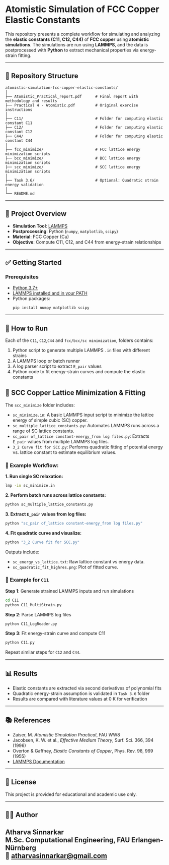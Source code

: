 # Atomistic Simulation of FCC Copper Elastic Constants

This repository presents a complete workflow for simulating and analyzing the **elastic constants (C11, C12, C44)** of **FCC copper** using **atomistic simulations**. The simulations are run using **LAMMPS**, and the data is postprocessed with **Python** to extract mechanical properties via energy-strain fitting.

---

## 📁 Repository Structure

```text
atomistic-simulation-fcc-copper-elastic-constants/
│
├── Atomistic_Practical_report.pdf      # Final report with methodology and results
├── Practical 4 - Atomistic.pdf         # Original exercise instructions
│
├── C11/                                # Folder for computing elastic constant C11
├── C12/                                # Folder for computing elastic constant C12
├── C44/                                # Folder for computing elastic constant C44
│
├── fcc_minimize/                       # FCC lattice energy minimization scripts
├── bcc_minimize/                       # BCC lattice energy minimization scripts
├── scc_minimize/                       # SCC lattice energy minimization scripts
│
├── Task 3.6/                           # Optional: Quadratic strain energy validation
│
└── README.md
```

---

## 📘 Project Overview

- **Simulation Tool**: [LAMMPS](https://www.lammps.org)
- **Postprocessing**: Python (`numpy`, `matplotlib`, `scipy`)
- **Material**: FCC Copper (Cu)
- **Objective**: Compute C11, C12, and C44 from energy-strain relationships

---

## ✅ Getting Started

### Prerequisites

- [Python 3.7+](https://www.python.org/)
- [LAMMPS installed and in your PATH](https://lammps.org/)
- Python packages:
  ```bash
  pip install numpy matplotlib scipy
  ```

---

## 🧪 How to Run

Each of the `C11`, `C12`,`C44` and `fcc/bcc/sc minimization`, folders contains:

1. Python script to generate multiple LAMMPS `.in` files with different strains  
2. A LAMMPS loop or batch runner  
3. A log parser script to extract `E_pair` values  
4. Python code to fit energy-strain curves and compute the elastic constants

## 🧪 SCC Copper Lattice Minimization & Fitting

The `scc_minimize` folder includes:

- `sc_minimize.in`: A basic LAMMPS input script to minimize the lattice energy of simple cubic (SC) copper.
- `sc_multiple_lattice_constants.py`: Automates LAMMPS runs across a range of SC lattice constants.
- `sc_pair of_lattice constant-energy_from log files.py`: Extracts `E_pair` values from multiple LAMMPS log files.
- `3_2 Curve fit for SCC.py`: Performs quadratic fitting of potential energy vs. lattice constant to estimate equilibrium values.

### 🔄 Example Workflow:

**1. Run single SC relaxation:**
```bash
lmp -in sc_minimize.in
```

**2. Perform batch runs across lattice constants:**
```bash
python sc_multiple_lattice_constants.py
```

**3. Extract `E_pair` values from log files:**
```bash
python "sc_pair of_lattice constant-energy_from log files.py"
```

**4. Fit quadratic curve and visualize:**
```bash
python "3_2 Curve fit for SCC.py"
```

Outputs include:
- `sc_energy_vs_lattice.txt`: Raw lattice constant vs energy data.
- `sc_quadratic_fit_highres.png`: Plot of fitted curve.


### 🔄 Example for `C11`

**Step 1**: Generate strained LAMMPS inputs and run simulations  
```bash
cd C11
python C11_MultiStrain.py
```

**Step 2**: Parse LAMMPS log files  
```bash
python C11_LogReader.py
```

**Step 3**: Fit energy-strain curve and compute C11  
```bash
python C11.py
```

Repeat similar steps for `C12` and `C44`.

---

## 📊 Results

- Elastic constants are extracted via second derivatives of polynomial fits
- Quadratic energy-strain assumption is validated in `Task 3.6` folder
- Results are compared with literature values at 0 K for verification

---

## 📚 References

- Zaiser, M. *Atomistic Simulation Practical*, FAU WW8  
- Jacobsen, K. W. et al., *Effective Medium Theory*, Surf. Sci. 366, 394 (1996)  
- Overton & Gaffney, *Elastic Constants of Copper*, Phys. Rev. 98, 969 (1955)  
- [LAMMPS Documentation](https://docs.lammps.org)

---

## 🧾 License

This project is provided for educational and academic use only.

---

## 👨‍💻 Author

**Atharva Sinnarkar**  
M.Sc. Computational Engineering, FAU Erlangen-Nürnberg  
📧 [atharvasinnarkar@gmail.com](mailto:atharvasinnarkar@gmail.com)
---
